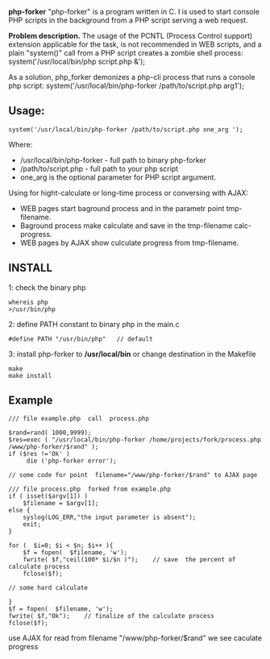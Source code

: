 **php-forker** "php-forker" is a program written in C.
I is used to start console PHP scripts in the background from a PHP script serving a web request.

**Problem description.**
The usage of the PCNTL (Process Control support) extension applicable for the task, is not recommended in WEB scripts, and a plain "system()" call from a PHP script creates a zombie shell process:
system('/usr/local/bin/php script.php &');

As a solution, php\_forker demonizes a php-cli process that runs a console php script:
system('/usr/local/bin/php-forker /path/to/script.php arg1');


## Usage: ##
```
system('/usr/local/bin/php-forker /path/to/script.php one_arg '); 
```

Where:
  * /usr/local/bin/php-forker - full path to binary php-forker
  * /path/to/script.php - full path to your php script
  * one\_arg  is the optional parameter for PHP script argument.

Using for hight-calculate or long-time process or conversing with AJAX:
  * WEB pages start baground process and in the parametr point tmp-filename.
  * Baground process make calculate and save in the tmp-filename calc-progress.
  * WEB pages by AJAX show culculate progress from tmp-filename.

## INSTALL ##
1: check the binary php
```
whereis php
>/usr/bin/php
```
2: define PATH constant to binary php in the main.c
```
#define PATH "/usr/bin/php"   // default
```
3: install php-forker to **/usr/local/bin** or change destination in the Makefile
```
make
make install
```

## Example ##
```
/// file example.php  call  process.php

$rand=rand( 1000,9999);
$res=exec ( "/usr/local/bin/php-forker /home/projects/fork/process.php /www/php-forker/$rand" );
if ($res !='Ok' )
     die ('php-forker error');

// some code for point  filename="/www/php-forker/$rand" to AJAX page

```
```
/// file process.php  forked from example.php
if ( isset($argv[1]) )
	$filename = $argv[1];
else {
    syslog(LOG_ERR,"the input parameter is absent");	
    exit;
}

for (  $i=0; $i < $n; $i++ ){
    $f = fopen(  $filename, 'w');	
    fwrite( $f,"ceil(100* $i/$n )");    // save  the percent of calculate process
    fclose($f);

// some hard calculate

}
$f = fopen(  $filename, 'w');   
fwrite( $f,"Ok");    // finalize of the calculate process
fclose($f);
```

use AJAX for read from  filename "/www/php-forker/$rand" we see caculate progress



